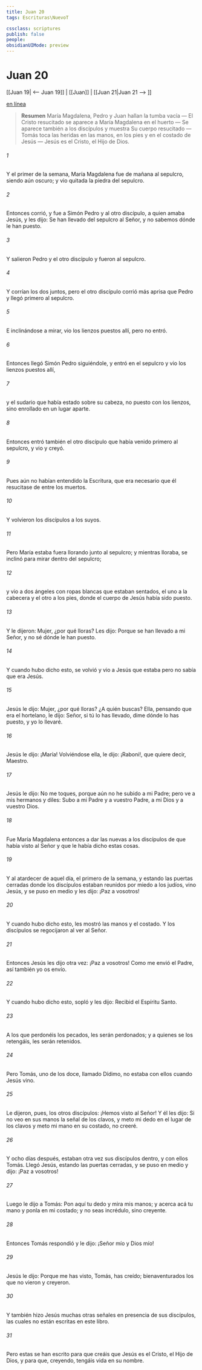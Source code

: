 ```yaml
---
title: Juan 20
tags: Escrituras\NuevoT

cssclass: scriptures
publish: false
people:
obsidianUIMode: preview
---
```


# Juan 20
[[Juan 19| <-- Juan 19]] | [[Juan]] | [[Juan 21|Juan 21 --> ]]

[en línea](https://churchofjesuschrist.org/study/scriptures/nt/john/20?lang=spa)

> __Resumen__
María Magdalena, Pedro y Juan hallan la tumba vacía — El Cristo resucitado se aparece a María Magdalena en el huerto — Se aparece también a los discípulos y muestra Su cuerpo resucitado — Tomás toca las heridas en las manos, en los pies y en el costado de Jesús — Jesús es el Cristo, el Hijo de Dios.

###### 1 
Y el primer  de la semana, María Magdalena fue de mañana al sepulcro, siendo aún oscuro; y vio quitada la piedra del sepulcro.

###### 2 
Entonces corrió, y fue a Simón Pedro y al otro discípulo, a quien amaba Jesús, y les dijo: Se han llevado del sepulcro al Señor, y no sabemos dónde le han puesto.

###### 3 
Y salieron Pedro y el otro discípulo y fueron al sepulcro.

###### 4 
Y corrían los dos juntos, pero el otro discípulo corrió más aprisa que Pedro y llegó primero al sepulcro.

###### 5 
E inclinándose a mirar, vio los lienzos puestos allí, pero no entró.

###### 6 
Entonces llegó Simón Pedro siguiéndole, y entró en el sepulcro y vio los lienzos puestos allí,

###### 7 
y el sudario que había estado sobre su cabeza, no puesto con los lienzos, sino enrollado en un lugar aparte.

###### 8 
Entonces entró también el otro discípulo que había venido primero al sepulcro, y vio y creyó.

###### 9 
Pues aún no habían entendido la Escritura, que era necesario que él resucitase de entre los muertos.

###### 10 
Y volvieron los discípulos a los suyos.

###### 11 
Pero María estaba fuera llorando junto al sepulcro; y mientras lloraba, se inclinó para mirar dentro del sepulcro;

###### 12 
y vio a dos ángeles con ropas blancas que estaban sentados, el uno a la cabecera y el otro a los pies, donde el cuerpo de Jesús había sido puesto.

###### 13 
Y le dijeron: Mujer, ¿por qué lloras? Les dijo: Porque se han llevado a mi Señor, y no sé dónde le han puesto.

###### 14 
Y cuando hubo dicho esto, se volvió y vio a Jesús que estaba  pero no sabía que era Jesús.

###### 15 
Jesús le dijo: Mujer, ¿por qué lloras? ¿A quién buscas? Ella, pensando que era el hortelano, le dijo: Señor, si tú lo has llevado, dime dónde lo has puesto, y yo lo llevaré.

###### 16 
Jesús le dijo: ¡María! Volviéndose ella, le dijo: ¡Raboni!, que quiere decir, Maestro.

###### 17 
Jesús le dijo: No me toques, porque aún no he subido a mi Padre; pero ve a mis hermanos y diles: Subo a mi Padre y a vuestro Padre, a mi Dios y a vuestro Dios.

###### 18 
Fue María Magdalena entonces a dar las nuevas a los discípulos de que había visto al Señor y que  le había dicho estas cosas.

###### 19 
Y al atardecer de aquel día, el primero de la semana, y estando las puertas cerradas donde los discípulos estaban reunidos por miedo a los judíos, vino Jesús, y se puso en medio y les dijo: ¡Paz a vosotros!

###### 20 
Y cuando hubo dicho esto, les mostró las manos y el costado. Y los discípulos se regocijaron al ver al Señor.

###### 21 
Entonces Jesús les dijo otra vez: ¡Paz a vosotros! Como me envió el Padre, así también yo os envío.

###### 22 
Y cuando hubo dicho esto, sopló y les dijo: Recibid el Espíritu Santo.

###### 23 
A los que perdonéis los pecados, les serán perdonados; y a quienes se los retengáis, les serán retenidos.

###### 24 
Pero Tomás, uno de los doce, llamado  Dídimo, no estaba con ellos cuando Jesús vino.

###### 25 
Le dijeron, pues, los otros discípulos: ¡Hemos visto al Señor! Y él les dijo: Si no veo en sus manos la señal de los clavos, y meto mi dedo en el lugar de los clavos y meto mi mano en su costado, no creeré.

###### 26 
Y ocho días después, estaban otra vez sus discípulos dentro, y con ellos Tomás. Llegó Jesús, estando las puertas cerradas, y se puso en medio y dijo: ¡Paz a vosotros!

###### 27 
Luego le dijo a Tomás: Pon aquí tu dedo y mira mis manos; y acerca acá tu mano y ponla en mi costado; y no seas incrédulo, sino creyente.

###### 28 
Entonces Tomás respondió y le dijo: ¡Señor mío y Dios mío!

###### 29 
Jesús le dijo: Porque me has visto, Tomás, has creído; bienaventurados los que no vieron y creyeron.

###### 30 
Y también hizo Jesús muchas otras señales en presencia de sus discípulos, las cuales no están escritas en este libro.

###### 31 
Pero estas se han escrito para que creáis que Jesús es el Cristo, el Hijo de Dios, y para que, creyendo, tengáis vida en su nombre.

